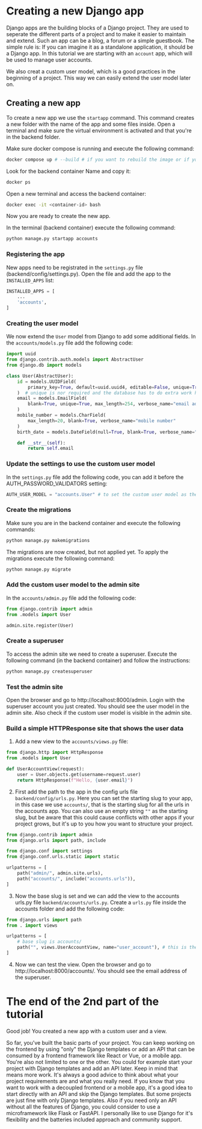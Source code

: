 # Creating a new Django app

Django apps are the building blocks of a Django project. They are used to seperate the different parts of a project and to make it easier to maintain and extend. Such an app can be a blog, a forum or a simple guestbook. The simple rule is: If you can imagine it as a standalone application, it should be a Django app.
In this tutorial we are starting with an `account` app, which will be used to manage user accounts.

We also creat a custom user model, which is a good practices in the beginning of a project. This way we can easily extend the user model later on.

## Creating a new app

To create a new app we use the `startapp` command. This command creates a new folder with the name of the app and some files inside. Open a terminal and make sure the virtual environment is activated and that you're in the backend folder.

Make sure docker compose is running and execute the following command:

```bash
docker compose up # --build # if you want to rebuild the image or if you didn't build it yet
```

Look for the backend container Name and copy it:

```bash
docker ps
```

Open a new terminal and access the backend container:

```bash
docker exec -it <container-id> bash
```

Now you are ready to create the new app.

In the terminal (backend container) execute the following command:

```bash
python manage.py startapp accounts
```

### Registering the app

New apps need to be registrated in the `settings.py` file (backend/config/settings.py). Open the file and add the app to the `INSTALLED_APPS` list:

```python
INSTALLED_APPS = [
    ...
    'accounts',
]
```

### Creating the user model

We now extend the `User` model from Django to add some additional fields. In the `accounts/models.py` file add the following code:

```python
import uuid
from django.contrib.auth.models import AbstractUser
from django.db import models

class User(AbstractUser):
    id = models.UUIDField(
        primary_key=True, default=uuid.uuid4, editable=False, unique=True
    )  # unique is nor required and the database has to do extra work here, but it ensures that the id is unique and prevent the possibility of a collision
    email = models.EmailField(
        blank=True, unique=True, max_length=254, verbose_name="email address"
    )
    mobile_number = models.CharField(
        max_length=20, blank=True, verbose_name="mobile number"
    )
    birth_date = models.DateField(null=True, blank=True, verbose_name="birth date")

    def __str__(self):
        return self.email
```

### Update the settings to use the custom user model

In the `settings.py` file add the following code, you can add it before the AUTH_PASSWORD_VALIDATORS setting:

```python
AUTH_USER_MODEL = "accounts.User" # to set the custom user model as the default user model
```

### Create the migrations

Make sure you are in the backend container and execute the following commands:

```bash
python manage.py makemigrations
```

The migrations are now created, but not applied yet. To apply the migrations execute the following command:

```bash
python manage.py migrate
```

### Add the custom user model to the admin site

In the `accounts/admin.py` file add the following code:

```python
from django.contrib import admin
from .models import User

admin.site.register(User)
```

### Create a superuser

To access the admin site we need to create a superuser. Execute the following command (in the backend container) and follow the instructions:

```bash
python manage.py createsuperuser
```

### Test the admin site

Open the browser and go to http://localhost:8000/admin. Login with the superuser account you just created. You should see the user model in the admin site.
Also check if the custom user model is visible in the admin site.

### Build a simple HTTPResponse site that shows the user data

1. Add a new view to the `accounts/views.py` file:

```python
from django.http import HttpResponse
from .models import User

def UserAccountView(request):
    user = User.objects.get(username=request.user)
    return HttpResponse(f"Hello, {user.email}")
```

2. First add the path to the app in the config urls file `backend/config/urls.py`. Here you can set the starting slug to your app, in this case we use `accounts/`, that is the starting slug for all the urls in the accounts app. You can also use an empty string `""` as the starting slug, but be aware that this could cause conflicts with other apps if your project grows, but it's up to you how you want to structure your project.

```python
from django.contrib import admin
from django.urls import path, include

from django.conf import settings
from django.conf.urls.static import static

urlpatterns = [
    path("admin/", admin.site.urls),
    path("accounts/", include("accounts.urls")),
]
```

3. Now the base slug is set and we can add the view to the accounts urls.py file `backend/accounts/urls.py`.
   Create a `urls.py` file inside the accounts folder and add the following code:

```python
from django.urls import path
from . import views

urlpatterns = [
    # base slug is accounts/
    path("", views.UserAccountView, name="user_account"), # this is the root url for the accounts app, so it's accounts/ if we leave the base slug empty
]
```

4. Now we can test the view. Open the browser and go to http://localhost:8000/accounts/. You should see the email address of the superuser.

# The end of the 2nd part of the tutorial

Good job! You created a new app with a custom user and a view.

So far, you've built the basic parts of your project. You can keep working on the frontend by using "only" the Django templates or add an API that can be consumed by a frontend framework like React or Vue, or a mobile app. You're also not limited to one or the other. You could for example start your project with Django templates and add an API later. Keep in mind that means more work. It's always a good advice to think about what your project requirements are and what you really need. If you know that you want to work with a decoupled frontend or a mobile app, it's a good idea to start directly with an API and skip the Django templates. But some projects are just fine with only Django templates. Also if you need only an API without all the features of Django, you could consider to use a microframework like Flask or FastAPI. I personally like to use Django for it's flexibility and the batteries included approach and community support.
